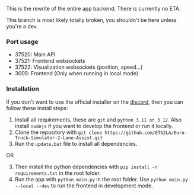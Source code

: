 This is the rewrite of the entire app backend. There is currently no ETA.

This branch is most likely totally broken, you shouldn't be here unless you're a dev.


### Port usage 
- 37520: Main API
- 37521: Frontend websockets
- 37522: Visualization websockets (position, speed...)
- 3005: Frontend (Only when running in local mode)

### Installation
If you don't want to use the official installer on the [discord](https://ets2la.com/discord), then you can follow these install steps:
1. Install all requirements, these are `git` and `python 3.11 or 3.12`. Also install `nodejs` if you want to develop the frontend or run it locally.
2. Clone the repository with `git clone https://github.com/ETS2LA/Euro-Truck-Simulator-2-Lane-Assist.git`
3. Run the `update.bat` file to install all dependencies.
 
OR

3. Then install the python dependencies with `pip install -r requirements.txt` in the root folder.
4. Run the app with `python main.py` in the root folder. Use `python main.py --local --dev` to run the frontend in development mode.
